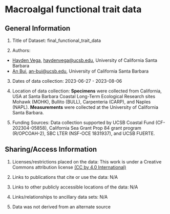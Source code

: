 # Macroalgal functional trait data

## General Information

1. Title of Dataset: final_functional_trait_data

2. Authors: 
- [Hayden Vega](haydenvega.github.io), haydenvega@ucsb.edu, University of California Santa Barbara
- [An Bui](https://an-bui.com/), an-bui@ucsb.edu, University of California Santa Barbara

3. Dates of data collection: 2023-06-27 - 2023-08-06

4. Location of data collection: **Specimens** were collected from California, USA at Santa Barbara Coastal Long-Term Ecological Research sites Mohawk (MOHK), Bullito (BULL), Carpenteria (CARP), and Naples (NAPL). **Measurements** were collected at the University of California Santa Barbara.

5. Funding Sources: Data collection supported by UCSB Coastal Fund (CF-202304-05858), California Sea Grant Prop 84 grant program (R/OPCOAH-2), SBC LTER (NSF-OCE 1831937), and UCSB FUERTE. 

## Sharing/Access Information

1. Licenses/restrictions placed on the data: This work is under a Creative Commons attribution license [(CC by 4.0 International)](https://creativecommons.org/licenses/by/4.0/)

2. Links to publications that cite or use the data: N/A

3. Links to other publicly accessible locations of the data: N/A

4. Links/relationships to ancillary data sets: N/A

5. Data was not derived from an alternate source
